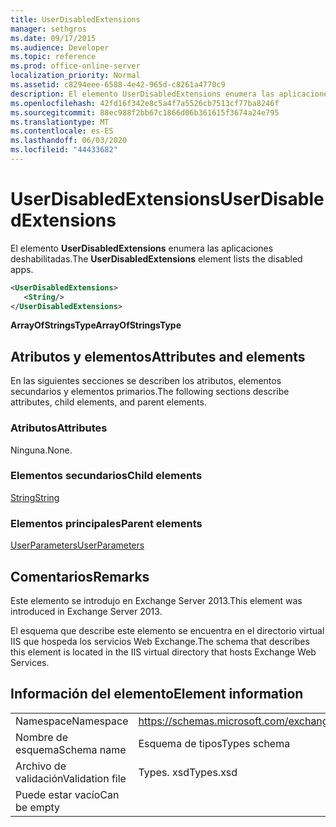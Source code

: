 ```yaml
---
title: UserDisabledExtensions
manager: sethgros
ms.date: 09/17/2015
ms.audience: Developer
ms.topic: reference
ms.prod: office-online-server
localization_priority: Normal
ms.assetid: c8294eee-6588-4e42-965d-c8261a4770c9
description: El elemento UserDisabledExtensions enumera las aplicaciones deshabilitadas.
ms.openlocfilehash: 42fd16f342e8c5a4f7a5526cb7513cf77ba8246f
ms.sourcegitcommit: 88ec988f2bb67c1866d06b361615f3674a24e795
ms.translationtype: MT
ms.contentlocale: es-ES
ms.lasthandoff: 06/03/2020
ms.locfileid: "44433682"
---
```

# <a name="userdisabledextensions"></a><span data-ttu-id="486a9-103">UserDisabledExtensions</span><span class="sxs-lookup"><span data-stu-id="486a9-103">UserDisabledExtensions</span></span>

<span data-ttu-id="486a9-104">El elemento **UserDisabledExtensions** enumera las aplicaciones deshabilitadas.</span><span class="sxs-lookup"><span data-stu-id="486a9-104">The **UserDisabledExtensions** element lists the disabled apps.</span></span> 
  
```XML
<UserDisabledExtensions>
   <String/>
</UserDisabledExtensions>
```

 <span data-ttu-id="486a9-105">**ArrayOfStringsType**</span><span class="sxs-lookup"><span data-stu-id="486a9-105">**ArrayOfStringsType**</span></span>
## <a name="attributes-and-elements"></a><span data-ttu-id="486a9-106">Atributos y elementos</span><span class="sxs-lookup"><span data-stu-id="486a9-106">Attributes and elements</span></span>

<span data-ttu-id="486a9-107">En las siguientes secciones se describen los atributos, elementos secundarios y elementos primarios.</span><span class="sxs-lookup"><span data-stu-id="486a9-107">The following sections describe attributes, child elements, and parent elements.</span></span>
  
### <a name="attributes"></a><span data-ttu-id="486a9-108">Atributos</span><span class="sxs-lookup"><span data-stu-id="486a9-108">Attributes</span></span>

<span data-ttu-id="486a9-109">Ninguna.</span><span class="sxs-lookup"><span data-stu-id="486a9-109">None.</span></span>
  
### <a name="child-elements"></a><span data-ttu-id="486a9-110">Elementos secundarios</span><span class="sxs-lookup"><span data-stu-id="486a9-110">Child elements</span></span>

[<span data-ttu-id="486a9-111">String</span><span class="sxs-lookup"><span data-stu-id="486a9-111">String</span></span>](string.md)
  
### <a name="parent-elements"></a><span data-ttu-id="486a9-112">Elementos principales</span><span class="sxs-lookup"><span data-stu-id="486a9-112">Parent elements</span></span>

[<span data-ttu-id="486a9-113">UserParameters</span><span class="sxs-lookup"><span data-stu-id="486a9-113">UserParameters</span></span>](userparameters.md)
  
## <a name="remarks"></a><span data-ttu-id="486a9-114">Comentarios</span><span class="sxs-lookup"><span data-stu-id="486a9-114">Remarks</span></span>

<span data-ttu-id="486a9-115">Este elemento se introdujo en Exchange Server 2013.</span><span class="sxs-lookup"><span data-stu-id="486a9-115">This element was introduced in Exchange Server 2013.</span></span>
  
<span data-ttu-id="486a9-116">El esquema que describe este elemento se encuentra en el directorio virtual IIS que hospeda los servicios Web Exchange.</span><span class="sxs-lookup"><span data-stu-id="486a9-116">The schema that describes this element is located in the IIS virtual directory that hosts Exchange Web Services.</span></span>
  
## <a name="element-information"></a><span data-ttu-id="486a9-117">Información del elemento</span><span class="sxs-lookup"><span data-stu-id="486a9-117">Element information</span></span>

|||
|:-----|:-----|
|<span data-ttu-id="486a9-118">Namespace</span><span class="sxs-lookup"><span data-stu-id="486a9-118">Namespace</span></span>  <br/> |https://schemas.microsoft.com/exchange/services/2006/types  <br/> |
|<span data-ttu-id="486a9-119">Nombre de esquema</span><span class="sxs-lookup"><span data-stu-id="486a9-119">Schema name</span></span>  <br/> |<span data-ttu-id="486a9-120">Esquema de tipos</span><span class="sxs-lookup"><span data-stu-id="486a9-120">Types schema</span></span>  <br/> |
|<span data-ttu-id="486a9-121">Archivo de validación</span><span class="sxs-lookup"><span data-stu-id="486a9-121">Validation file</span></span>  <br/> |<span data-ttu-id="486a9-122">Types. xsd</span><span class="sxs-lookup"><span data-stu-id="486a9-122">Types.xsd</span></span>  <br/> |
|<span data-ttu-id="486a9-123">Puede estar vacío</span><span class="sxs-lookup"><span data-stu-id="486a9-123">Can be empty</span></span>  <br/> ||
   

